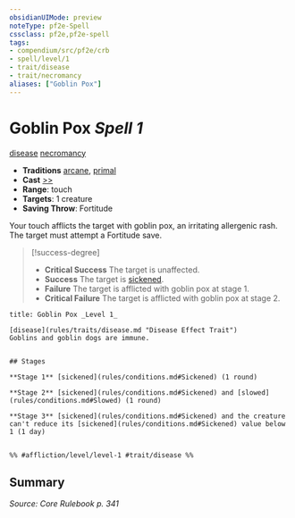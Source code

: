 ```yaml
---
obsidianUIMode: preview
noteType: pf2e-Spell
cssclass: pf2e,pf2e-spell
tags:
- compendium/src/pf2e/crb
- spell/level/1
- trait/disease
- trait/necromancy
aliases: ["Goblin Pox"]
---
```

# Goblin Pox *Spell 1*   
[disease](rules/traits/disease.md "Disease Effect Trait")  [necromancy](rules/traits/necromancy.md "Necromancy School Trait")  

- **Traditions** [arcane](rules/traits/arcane.md "Arcane Tradition Trait"), [primal](rules/traits/primal.md "Primal Tradition Trait")
- **Cast** [>>](rules/core-rulebook/chapter-9-playing-the-game.md#Actions "Two-Action") 
- **Range**: touch
- **Targets**: 1 creature
- **Saving Throw**: Fortitude

Your touch afflicts the target with goblin pox, an irritating allergenic rash. The target must attempt a Fortitude save.

> [!success-degree] 
> - **Critical Success** The target is unaffected.
> - **Success** The target is [sickened](rules/conditions.md#Sickened).
> - **Failure** The target is afflicted with goblin pox at stage 1.
> - **Critical Failure** The target is afflicted with goblin pox at stage 2.

```ad-inline-affliction
title: Goblin Pox _Level 1_

[disease](rules/traits/disease.md "Disease Effect Trait")  
Goblins and goblin dogs are immune.


## Stages

**Stage 1** [sickened](rules/conditions.md#Sickened) (1 round)

**Stage 2** [sickened](rules/conditions.md#Sickened) and [slowed](rules/conditions.md#Slowed) (1 round)

**Stage 3** [sickened](rules/conditions.md#Sickened) and the creature can't reduce its [sickened](rules/conditions.md#Sickened) value below 1 (1 day)


%% #affliction/level/level-1 #trait/disease %%
```

## Summary

*Source: Core Rulebook p. 341*